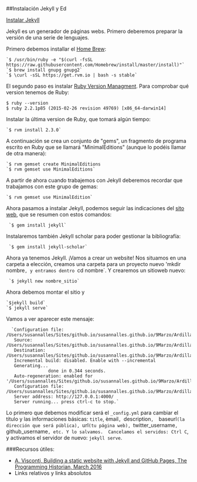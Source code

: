 ##Instalación Jekyll y Ed 

[Instalar Jekyll](https://jekyllrb.com/docs/installation/) 

Jekyll es un generador de páginas webs. Primero deberemos preparar la versión de una serie de lenguajes. 

Primero debemos installar el [Home Brew](http://brew.sh/):

    `$ /usr/bin/ruby -e "$(curl -fsSL https://raw.githubusercontent.com/Homebrew/install/master/install)"`
    `$ brew install gnupg gnupg2`
    `$ \curl -sSL https://get.rvm.io | bash -s stable`

El segundo paso es instalar [Ruby Version Managment](https://rvm.io/). Para comprobar qué version tenemos de Ruby:

   `$ ruby --version` <br/>
   `$ ruby 2.2.1p85 (2015-02-26 revision 49769) [x86_64-darwin14]`

Instalar la última version de Ruby, que tomará algún tiempo: 

    `$ rvm install 2.3.0`

A continuación se crea un conjunto de "gems", un fragmento de programa escrito en Ruby que se llamará "MinimalEditions" (aunque lo podéis llamar de otra manera):

    `$ rvm gemset create MinimalEditions
    `$ rvm gemset use MinimalEditions`

A partir de ahora cuando trabajemos con Jekyll deberemos recordar que trabajamos con este grupo de gemas: 

    `$ rvm gemset use MinimalEdition`

Ahora pasamos a instalar Jekyll, podemos seguir las indicaciones del [sito web](https://jekyllrb.com/), que se resumen con estos comandos:  

     `$ gem install jekyll`

Instalaremos también Jekyll scholar para poder gestionar la bibliografía: 

     `$ gem install jekyll-scholar`

Ahora ya tenemos Jekyll. ¡Vamos a crear un website! Nos situamos en una carpeta a elección, creamos una carpeta para un proyecto nuevo 'mkdir nombre`, y entramos dentro `cd nombre`. Y crearemos un sitioweb nuevo: 

     `$ jekyll new nombre_sitio`

Ahora debemos montar el sitio y 

    `$jekyll build`
    `$ jekyll serve`

Vamos a ver aparecer este mensaje: 
    
      `Configuration file: /Users/susannalles/Sites/github.io/susannalles.github.io/9Marzo/Ardillas/_config.yml
       Source: /Users/susannalles/Sites/github.io/susannalles.github.io/9Marzo/Ardillas
       Destination: /Users/susannalles/Sites/github.io/susannalles.github.io/9Marzo/Ardillas/_site
       Incremental build: disabled. Enable with --incremental
       Generating... 
                    done in 0.344 seconds.
       Auto-regeneration: enabled for '/Users/susannalles/Sites/github.io/susannalles.github.io/9Marzo/Ardillas'
       Configuration file: /Users/susannalles/Sites/github.io/susannalles.github.io/9Marzo/Ardillas/_config.yml
       Server address: http://127.0.0.1:4000/
       Server running... press ctrl-c to stop.`

Lo primero que debemos modificar será el `_config.yml` para cambiar el título y las informaciones básicas: `title`, èmail`, `description`,  `baseurl`(la dirección que será pública), `url`(tu página web), `twitter_username`, `github_username`, etc. Y lo salvamos. 
Cancelamos el servidos: Ctrl C`, y activamos el servidor de nuevo: `jekyll serve`. 


###Recursos útiles: 
- [A. Visconti, Building a static website with Jekyll and GitHub Pages, The Programming Historian, March 2016](https://via.hypothes.is/programminghistorian.github.io/ph-submissions/lessons/building-static-sites-with-jekyll-github-pages)
- Links relativos y links absolutos 